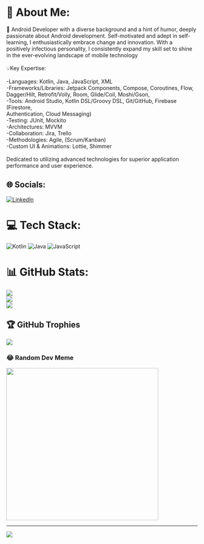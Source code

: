 # 💫 About Me:
📱 Android Developer with a diverse background and a hint of humor, deeply passionate about Android development. Self-motivated and adept in self-learning, I enthusiastically embrace change and innovation. With a positively infectious personality, I consistently expand my skill set to shine in the ever-evolving landscape of mobile technology<br><br>💡Key Expertise:<br><br>-Languages: Kotlin, Java, JavaScript, XML<br>-Frameworks/Libraries: Jetpack Components, Compose, Coroutines, Flow, Dagger/Hilt, Retrofit/Volly, Room, Glide/Coil, Moshi/Gson, <br>-Tools: Android Studio, Kotlin DSL/Groovy DSL, Git/GitHub, Firebase (Firestore, <br> Authentication, Cloud Messaging)<br>-Testing: JUnit, Mockito<br>-Architectures: MVVM<br>-Collaboration: Jira, Trello<br>-Methodologies: Agile, (Scrum/Kanban)<br>-Custom UI & Animations: Lottie, Shimmer<br><br>Dedicated to utilizing advanced technologies for superior application performance and user experience.


## 🌐 Socials:
[![LinkedIn](https://img.shields.io/badge/LinkedIn-%230077B5.svg?logo=linkedin&logoColor=white)](https://linkedin.com/in/timothysliu) 

# 💻 Tech Stack:
![Kotlin](https://img.shields.io/badge/kotlin-%237F52FF.svg?style=flat&logo=kotlin&logoColor=white) ![Java](https://img.shields.io/badge/java-%23ED8B00.svg?style=flat&logo=openjdk&logoColor=white) ![JavaScript](https://img.shields.io/badge/javascript-%23323330.svg?style=flat&logo=javascript&logoColor=%23F7DF1E)
# 📊 GitHub Stats:
![](https://github-readme-stats.vercel.app/api?username=timo9036&theme=tokyonight&hide_border=true&include_all_commits=true&count_private=true)<br/>
![](https://github-readme-streak-stats.herokuapp.com/?user=timo9036&theme=tokyonight&hide_border=true)<br/>
![](https://github-readme-stats.vercel.app/api/top-langs/?username=timo9036&theme=tokyonight&hide_border=true&include_all_commits=true&count_private=true&layout=compact)

## 🏆 GitHub Trophies
![](https://github-profile-trophy.vercel.app/?username=timo9036&theme=dracula&no-frame=true&no-bg=false&margin-w=4)

### 😂 Random Dev Meme
<img src='https://memer-new.vercel.app/' style="height: 400px;"/>

---
[![](https://visitcount.itsvg.in/api?id=timo9036&icon=0&color=0)](https://visitcount.itsvg.in)

